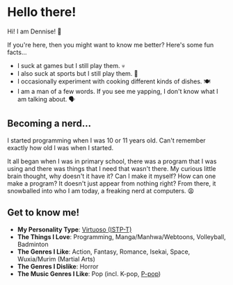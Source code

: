 # Hello there!

Hi! I am Dennise! 👋

If you're here, then you might want to know me better? Here's some fun facts...

- I suck at games but I still play them. 💀
- I also suck at sports but I still play them. 🏐
- I occasionally experiment with cooking different kinds of dishes. 🍽️
- I am a man of a few words. If you see me yapping, I don't know what I am talking about. 🗣️

## Becoming a nerd...

I started programming when I was 10 or 11 years old. Can't remember exactly how old I was when I started.

It all began when I was in primary school, there was a program that I was using and there was things that I need that wasn't there. My curious little brain thought, why doesn't it have it? Can I make it myself? How can one make a program? It doesn't just appear from nothing right? From there, it snowballed into who I am today, a freaking nerd at computers. 😩

## Get to know me!

- **My Personality Type**: [Virtuoso (ISTP-T)](https://16personalities.com/istp-personality)
- **The Things I Love**: Programming, Manga/Manhwa/Webtoons, Volleyball, Badminton
- **The Genres I Like**: Action, Fantasy, Romance, Isekai, Space, Wuxia/Murim (Martial Arts)
- **The Genres I Dislike**: Horror
- **The Music Genres I Like**: Pop (incl. K-pop, [P-pop](https://en.wikipedia.org/wiki/Music_of_the_Philippines#Pinoy_pop_(P-pop)))